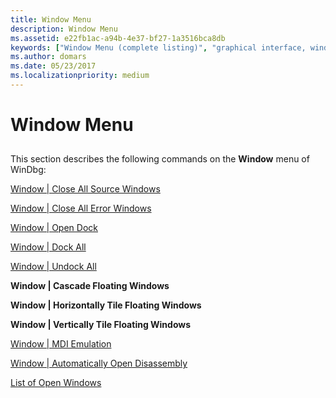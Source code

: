 ```yaml
---
title: Window Menu
description: Window Menu
ms.assetid: e22fb1ac-a94b-4e37-bf27-1a3516bca8db
keywords: ["Window Menu (complete listing)", "graphical interface, window menu"]
ms.author: domars
ms.date: 05/23/2017
ms.localizationpriority: medium
---
```


# Window Menu


## <span id="ddk_window_menu_dbg"></span><span id="DDK_WINDOW_MENU_DBG"></span>


This section describes the following commands on the **Window** menu of WinDbg:

[Window | Close All Source Windows](window---close-all-source-windows.md)

[Window | Close All Error Windows](window---close-all-error-windows.md)

[Window | Open Dock](window---open-dock.md)

[Window | Dock All](window---dock-all.md)

[Window | Undock All](window---undock-all.md)

**Window | Cascade Floating Windows**

**Window | Horizontally Tile Floating Windows**

**Window | Vertically Tile Floating Windows**

[Window | MDI Emulation](window---mdi-emulation.md)

[Window | Automatically Open Disassembly](window---automatically-open-disassembly.md)

[List of Open Windows](list-of-open-windows.md)

 

 





